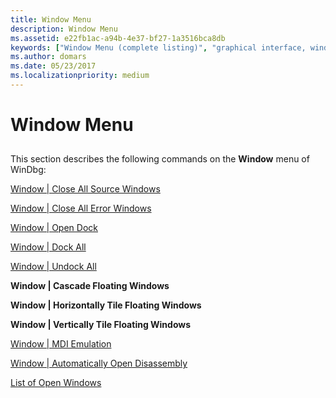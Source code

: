 ```yaml
---
title: Window Menu
description: Window Menu
ms.assetid: e22fb1ac-a94b-4e37-bf27-1a3516bca8db
keywords: ["Window Menu (complete listing)", "graphical interface, window menu"]
ms.author: domars
ms.date: 05/23/2017
ms.localizationpriority: medium
---
```


# Window Menu


## <span id="ddk_window_menu_dbg"></span><span id="DDK_WINDOW_MENU_DBG"></span>


This section describes the following commands on the **Window** menu of WinDbg:

[Window | Close All Source Windows](window---close-all-source-windows.md)

[Window | Close All Error Windows](window---close-all-error-windows.md)

[Window | Open Dock](window---open-dock.md)

[Window | Dock All](window---dock-all.md)

[Window | Undock All](window---undock-all.md)

**Window | Cascade Floating Windows**

**Window | Horizontally Tile Floating Windows**

**Window | Vertically Tile Floating Windows**

[Window | MDI Emulation](window---mdi-emulation.md)

[Window | Automatically Open Disassembly](window---automatically-open-disassembly.md)

[List of Open Windows](list-of-open-windows.md)

 

 





